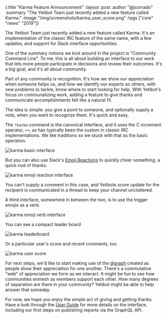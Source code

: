 {:title "Karma Feature Announcement"
 :layout :post
 :author "@jcorrado"
 :summary "The Yetibot Team just recently added a new feature called Karma."
 :image "/img/screenshots/karma_user_score.png"
 :tags  ["core" "news" "2019"]}

The Yetibot Team just recently added a new feature called Karma.  It's an
implementation of the classic IRC feature of the same name, with a few updates,
and support for Slack interface opportunities.

One of the summary notions we kick around in the project is "Community Command
Line".  To me, this is all about building an interface to our work that lets
more people participate in decisions and review their outcomes.  It's a big
goal, and it's all about community.

Part of any community is recognition.  It's how we show our appreciation when
someone helps us, and how we identify our experts so others, with new problems
to tackle, know where to start looking for help.  With Yetibot's focus on
communalizing work, adding a feature to give thanks and communicate
accomplishments felt like a natural fit.

The idea is simple: you give a point to someone, and optionally supply a note,
when you want to recognize them.  It's quick and easy.

The `!karma` command is the canonical interface, and it uses the C increment
operator, `++`, as has typically been the custom in classic IRC implementations.
We like traditions so we stuck with that as the basic operation.

![karma basic interface](/img/screenshots/karma_basic_iface.png)

But you can also use Slack's [Emoji Reactions](https://get.slack.help/hc/en-us/articles/206870317-Emoji-reactions)
to quickly cheer something; a quick nod of thanks.

![karma emoji reaction interface](/img/screenshots/karma_emoji_reaction_iface.png)

You can't supply a comment in this case, and Yetibots score update for the
recipient is communicated in a thread to keep your channel uncluttered.

A third interface, somewhere in between the two, is to use the trigger emojis as
a verb.

![karma emoji verb interface](/img/screenshots/karma_emoji_verb_iface.png)

You can see a compact leader board

![karma leaderboard](/img/screenshots/karma_leaderboard.png)

Or a particular user's score and recent comments, too.

![karma user score](/img/screenshots/karma_user_score.png)

For next steps, we'd like to start making use of the
[digraph](https://en.wikipedia.org/wiki/Directed_graph) created as people show
their appreciation for one another.  There's a commutative "web" of appreciation
we form as we interact.  It might be fun to see how communities enmesh as
members support each other.  How many degrees of separation are there in your
community?  Yetibot might be able to help answer that someday.

For now, we hope you enjoy the simple act of giving and getting thanks.  Have a
look through the [User Guide](https://yetibot.com/user-guide#karma) for more
details on the interface, including our first steps on publishing reports via
the GraphQL API.

